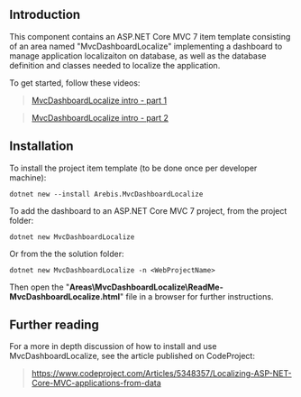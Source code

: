 ## Introduction

This component contains an ASP.NET Core MVC 7 item template consisting of an area named "MvcDashboardLocalize" implementing a dashboard to manage application localizaiton on database, as well as the database definition and classes needed to localize the application.

To get started, follow these videos:

>    [MvcDashboardLocalize intro - part 1](https://www.youtube.com/watch?v=rzU8rQwJzzU)

>    [MvcDashboardLocalize intro - part 2](https://www.youtube.com/watch?v=IL9YC28_mr8)

## Installation

To install the project item template (to be done once per developer machine):

    dotnet new --install Arebis.MvcDashboardLocalize

To add the dashboard to an ASP.NET Core MVC 7 project, from the project folder:

    dotnet new MvcDashboardLocalize

Or from the the solution folder:

    dotnet new MvcDashboardLocalize -n <WebProjectName>

Then open the "**Areas\MvcDashboardLocalize\ReadMe-MvcDashboardLocalize.html**" file in a browser for further instructions.

## Further reading

For a more in depth discussion of how to install and use MvcDashboardLocalize, see the article published on CodeProject:

> https://www.codeproject.com/Articles/5348357/Localizing-ASP-NET-Core-MVC-applications-from-data
